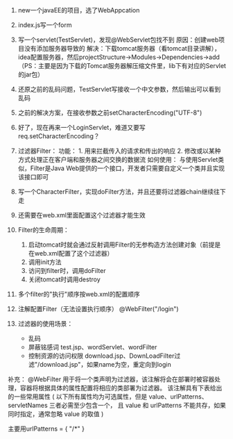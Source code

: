 1. new一个javaEE的项目，选了WebAppcation
2. index.js写一个form
3. 写一个servlet(TestServlet)，发现@WebServlet包找不到
    原因：创建web项目没有添加服务器导致的
    解决：下载tomcat服务器（看tomcat目录讲解），idea配置服务器，然后projectStructure->Modules->Dependencies->add
    （PS：主要是因为下载的Tomcat服务器解压缩文件里，lib下有对应的Servlet的jar包）
4. 还原之前的乱码问题，TestServlet写接收一个中文参数，然后输出可以看到乱码
5. 之前的解决方案，在接收参数之前setCharacterEncoding("UTF-8")
6. 好了，现在再来一个LoginServlet，难道又要写req.setCharacterEncoding？
7. 过滤器Filter：
    功能：
        1. 用来拦截传入的请求和传出的响应
        2. 修改或以某种方式处理正在客户端和服务器之间交换的数据流
    如何使用：
        与使用Servlet类似，Filter是Java Web提供的一个接口，开发者只需要自定义一个类并且实现该接口即可
8. 写一个CharacterFilter，实现doFilter方法，并且还要将过滤器chain继续往下走
9. 还需要在web.xml里面配置这个过滤器才能生效
    <filter></filter>
    <filter-mapping></filter-mapping>

10. Filter的生命周期：
    1. 启动tomcat时就会通过反射调用Filter的无参构造方法创建对象（前提是在web.xml配置了这个过滤器）
    2. 调用init方法
    3. 访问到filter时，调用doFilter
    4. 关闭tomcat时调用destroy
    
11. 多个filter的"执行"顺序按web.xml的配置顺序

12. 注解配置Filter（无法设置执行顺序）
    @WebFilter("/login")
    
13. 过滤器的使用场景：
    - 乱码
    - 屏蔽铭感词     test.jsp、wordServlet、wordFilter
    - 控制资源的访问权限     download.jsp、DownLoadFilter过滤"/download.jsp"，如果name为空，重定向到login


补充：
@WebFilter 用于将一个类声明为过滤器，该注解将会在部署时被容器处理，容器将根据具体的属性配置将相应的类部署为过滤器。
该注解具有下表给出的一些常用属性 ( 以下所有属性均为可选属性，但是 value、urlPatterns、servletNames 三者必需至少包含一个，
且 value 和 urlPatterns 不能共存，如果同时指定，通常忽略 value 的取值 )

主要用urlPatterns = { "/*" }